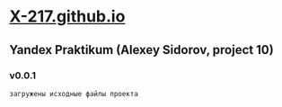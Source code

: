 # [X-217.github.io](https://x-217.github.io/)
## Yandex Praktikum (Alexey Sidorov, project 10) 

### v0.0.1

    загружены исходные файлы проекта
    